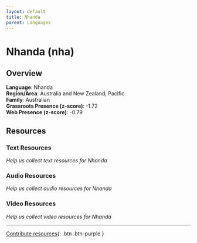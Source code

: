 ```yaml
---
layout: default
title: Nhanda
parent: Languages
---
```


# Nhanda (nha)

## Overview

**Language**: Nhanda  
**Region/Area**: Australia and New Zealand, Pacific  
**Family**: Australian  
**Grassroots Presence (z-score)**: -1.72  
**Web Presence (z-score)**: -0.79  

## Resources

### Text Resources
*Help us collect text resources for Nhanda*

### Audio Resources
*Help us collect audio resources for Nhanda*

### Video Resources
*Help us collect video resources for Nhanda*

---

[Contribute resources](https://forms.office.com/e/1SfLJx3u1r){: .btn .btn-purple }

